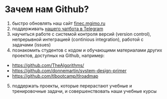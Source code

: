 # Зачем нам Github?

1. быстро обновлять наш сайт [finec.mgimo.ru](https://finec.mgimo.ru/)
2. поддерживать [нашего чатбота в Telegram](https://github.com/finec-mgimo/chatbot)
3. научиться работе с системой контроля версий (version control), непрерывной интеграцией (continious integration), работой с задачами (issues)
4. познакомить студентов с кодом и обучающими материалами других проектов, доступных на Github, например:
  - https://github.com/TheAlgorithms/
  - https://github.com/donnemartin/system-design-primer
  - https://github.com/tlbootcamp/tlroadmap
5. поддержать проекты, которые перерастают учебные и тренировочные задачи, и совершенствовать наши учебные курсы
